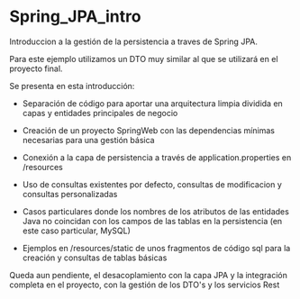 # Spring_JPA_intro

Introduccion a la gestión de la persistencia a traves de Spring JPA.

Para este ejemplo utilizamos un DTO muy similar al que se utilizará en el proyecto final.

Se presenta en esta introducción:

* Separación de código para aportar una arquitectura limpia dividida en capas y entidades principales de negocio

* Creación de un proyecto SpringWeb con las dependencias mínimas necesarias para una gestión básica

* Conexión a la capa de persistencia a través de application.properties en /resources

* Uso de consultas existentes por defecto, consultas de modificacion y consultas personalizadas

* Casos particulares donde los nombres de los atributos de las entidades Java no coincidan con los campos de las tablas en la persistencia (en este caso particular, MySQL)

* Ejemplos en /resources/static de unos fragmentos de código sql para la creación y consultas de tablas básicas

Queda aun pendiente, el desacoplamiento con la capa JPA y la integración completa en el proyecto, con la gestión de los DTO's y los servicios Rest
